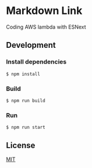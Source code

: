 # Markdown Link

Coding AWS lambda with ESNext

## Development

### Install dependencies

```
$ npm install
```

### Build

```
$ npm run build
```

### Run

```
$ npm run start
```

## License

[MIT](https://github.com/Amabel/md-link/blob/master/LICENSE)
